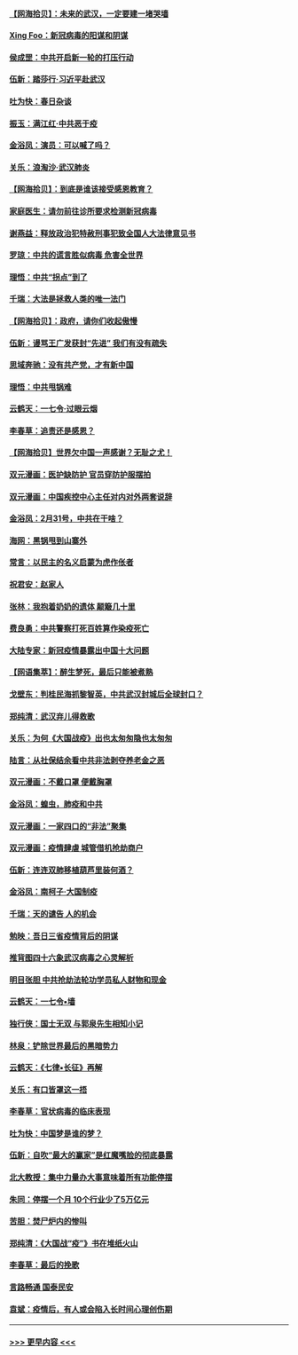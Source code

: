#### [【网海拾贝】：未来的武汉，一定要建一堵哭墙](../pages/nsc993/n11938684.md?t=03141002) 
#### [Xing Foo：新冠病毒的阳谋和阴谋](../pages/nsc993/n11936086.md?t=03141002) 
#### [侯成罡：中共开启新一轮的打压行动](../pages/nsc993/n11935730.md?t=03141002) 
#### [伍新：踏莎行‧习近平赴武汉](../pages/nsc993/n11935157.md?t=03141002) 
#### [吐为快：春日杂谈](../pages/nsc993/n11934776.md?t=03141002) 
#### [振玉：满江红‧中共恶于疫](../pages/nsc993/n11934647.md?t=03141002) 
#### [金浴凤：演员：可以喊了吗？](../pages/nsc993/n11934602.md?t=03141002) 
#### [关乐：浪淘沙·武汉肺炎](../pages/nsc993/n11931792.md?t=03141002) 
#### [【网海拾贝】：到底是谁该接受感恩教育？](../pages/nsc993/n11931552.md?t=03141002) 
#### [家庭医生：请勿前往诊所要求检测新冠病毒](../pages/nsc993/n11929190.md?t=03141002) 
#### [谢燕益：释放政治犯特赦刑事犯致全国人大法律意见书](../pages/nsc993/n11928978.md?t=03141002) 
#### [罗琼：中共的谎言胜似病毒 危害全世界](../pages/nsc993/n11922636.md?t=03141002) 
#### [理悟：中共“拐点”到了](../pages/nsc993/n11928496.md?t=03141002) 
#### [千瑞：大法是拯救人类的唯一法门](../pages/nsc993/n11927637.md?t=03141002) 
#### [【网海拾贝】：政府，请你们收起傲慢](../pages/nsc993/n11926932.md?t=03141002) 
#### [伍新：谩骂王广发获封“先进” 我们有没有疏失](../pages/nsc993/n11926101.md?t=03141002) 
#### [思域奔驰：没有共产党，才有新中国](../pages/nsc993/n11926058.md?t=03141002) 
#### [理悟：中共甩锅难](../pages/nsc993/n11925355.md?t=03141002) 
#### [云鹤天：一七令·过眼云烟](../pages/nsc993/n11925284.md?t=03141002) 
#### [李春草：追责还是感恩？](../pages/nsc993/n11925274.md?t=03141002) 
#### [【网海拾贝】世界欠中国一声感谢？无耻之尤！](../pages/nsc993/n11925239.md?t=03141002) 
#### [双元漫画：医护缺防护 官员穿防护服摆拍](../pages/nsc993/n11923899.md?t=03141002) 
#### [双元漫画：中国疾控中心主任对内对外两套说辞](../pages/nsc993/n11921994.md?t=03141002) 
#### [金浴凤：2月31号，中共在干啥？](../pages/nsc993/n11922706.md?t=03141002) 
#### [海网：黑锅甩到山寨外](../pages/nsc993/n11922688.md?t=03141002) 
#### [常言：以民主的名义启蒙为虎作伥者](../pages/nsc993/n11922217.md?t=03141002) 
#### [祝君安：赵家人](../pages/nsc993/n11922209.md?t=03141002) 
#### [张林：我抱着奶奶的遗体 颠簸几十里](../pages/nsc993/n11920945.md?t=03141002) 
#### [费良勇：中共警察打死百姓算作染疫死亡](../pages/nsc993/n11919264.md?t=03141002) 
#### [大陆专家：新冠疫情暴露出中国十大问题](../pages/nsc993/n11919187.md?t=03141002) 
#### [【网语集萃】：醉生梦死，最后只能被煮熟](../pages/nsc993/n11918994.md?t=03141002) 
#### [戈壁东：判桂民海抓黎智英，中共武汉封城后全球封口？](../pages/nsc993/n11917982.md?t=03141002) 
#### [郑纯清：武汉弃儿得救歌](../pages/nsc993/n11917881.md?t=03141002) 
#### [关乐：为何《大国战疫》出也太匆匆隐也太匆匆](../pages/nsc993/n11917792.md?t=03141002) 
#### [陆言：从社保结余看中共非法剥夺养老金之恶](../pages/nsc993/n11917084.md?t=03141002) 
#### [双元漫画：不戴口罩 便戴胸罩](../pages/nsc993/n11916447.md?t=03141002) 
#### [金浴凤：蝗虫，肺疫和中共](../pages/nsc993/n11916904.md?t=03141002) 
#### [双元漫画：一家四口的“非法”聚集](../pages/nsc993/n11916378.md?t=03141002) 
#### [双元漫画：疫情肆虐 城管借机抢劫商户](../pages/nsc993/n11916310.md?t=03141002) 
#### [伍新：连连双肺移植葫芦里装何酒？](../pages/nsc993/n11913667.md?t=03141002) 
#### [金浴凤：南柯子·大国制疫](../pages/nsc993/n11913657.md?t=03141002) 
#### [千瑞：天的谴告  人的机会](../pages/nsc993/n11913309.md?t=03141002) 
#### [勉映：吾日三省疫情背后的阴谋](../pages/nsc993/n11913079.md?t=03141002) 
#### [推背图四十六象武汉病毒之心灵解析](../pages/nsc993/n11911761.md?t=03141002) 
#### [明目张胆 中共抢劫法轮功学员私人财物和现金](../pages/nsc993/n11910262.md?t=03141002) 
#### [云鹤天：一七令▪墙](../pages/nsc993/n11910627.md?t=03141002) 
#### [独行侠：国士无双 与郭泉先生相知小记](../pages/nsc993/n11910613.md?t=03141002) 
#### [林泉：铲除世界最后的黑暗势力](../pages/nsc993/n11909320.md?t=03141002) 
#### [云鹤天：《七律▪长征》再解](../pages/nsc993/n11909327.md?t=03141002) 
#### [关乐：有口皆罩这一捂](../pages/nsc993/n11908393.md?t=03141002) 
#### [李春草：官状病毒的临床表现](../pages/nsc993/n11908339.md?t=03141002) 
#### [吐为快：中国梦是谁的梦？](../pages/nsc993/n11906564.md?t=03141002) 
#### [伍新：自吹“最大的赢家”是红魔嘴脸的彻底暴露](../pages/nsc993/n11906407.md?t=03141002) 
#### [北大教授：集中力量办大事意味着所有功能停摆](../pages/nsc993/n11904800.md?t=03141002) 
#### [朱同：停摆一个月 10个行业少了5万亿元](../pages/nsc993/n11904498.md?t=03141002) 
#### [苦胆：焚尸炉内的惨叫](../pages/nsc993/n11904479.md?t=03141002) 
#### [郑纯清：《大国战“疫”》书在堆纸火山](../pages/nsc993/n11904450.md?t=03141002) 
#### [李春草：最后的挽歌](../pages/nsc993/n11904441.md?t=03141002) 
#### [言路畅通 国泰民安](../pages/nsc993/n11904222.md?t=03141002) 
#### [袁斌：疫情后，有人或会陷入长时间心理创伤期](../pages/nsc993/n11901514.md?t=03141002) 

----
#### [ >>> 更早内容 <<< ](../indexes/nsc993-earlier.md)
